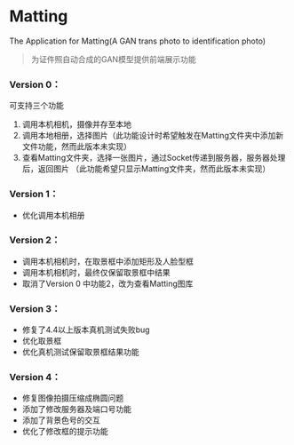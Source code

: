 # Matting
The Application for Matting(A GAN trans photo to identification photo)
> 为证件照自动合成的GAN模型提供前端展示功能

### Version 0：
可支持三个功能
1. 调用本机相机，摄像并存至本地
2. 调用本地相册，选择图片（此功能设计时希望触发在Matting文件夹中添加新文件功能，然而此版本未实现）
3. 查看Matting文件夹，选择一张图片，通过Socket传递到服务器，服务器处理后，返回图片
        （此功能希望只显示Matting文件夹，然而此版本未实现）
        
### Version 1：
- 优化调用本机相册

### Version 2：
- 调用本机相机时，在取景框中添加矩形及人脸型框
- 调用本机相机时，最终仅保留取景框中结果
- 取消了Version 0 中功能2，改为查看Matting图库

### Version 3：
- 修复了4.4以上版本真机测试失败bug
- 优化取景框
- 优化真机测试保留取景框结果功能

### Version 4：
- 修复图像拍摄压缩成椭圆问题
- 添加了修改服务器及端口号功能
- 添加了背景色号的交互
- 优化了修改框的提示功能